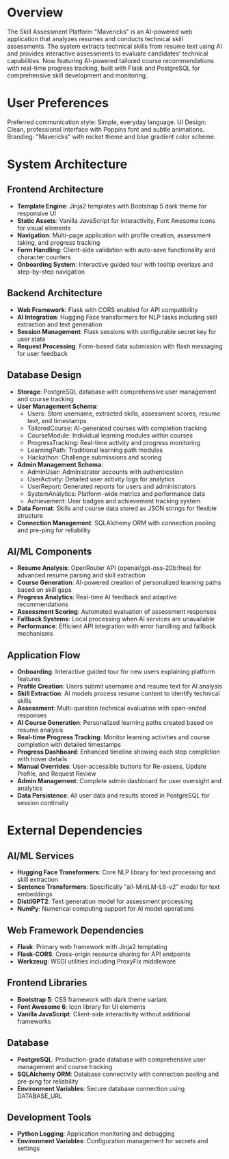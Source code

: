 # Overview

The Skill Assessment Platform "Mavericks" is an AI-powered web application that analyzes resumes and conducts technical skill assessments. The system extracts technical skills from resume text using AI and provides interactive assessments to evaluate candidates' technical capabilities. Now featuring AI-powered tailored course recommendations with real-time progress tracking, built with Flask and PostgreSQL for comprehensive skill development and monitoring.

# User Preferences

Preferred communication style: Simple, everyday language.
UI Design: Clean, professional interface with Poppins font and subtle animations.
Branding: "Mavericks" with rocket theme and blue gradient color scheme.

# System Architecture

## Frontend Architecture
- **Template Engine**: Jinja2 templates with Bootstrap 5 dark theme for responsive UI
- **Static Assets**: Vanilla JavaScript for interactivity, Font Awesome icons for visual elements
- **Navigation**: Multi-page application with profile creation, assessment taking, and progress tracking
- **Form Handling**: Client-side validation with auto-save functionality and character counters
- **Onboarding System**: Interactive guided tour with tooltip overlays and step-by-step navigation

## Backend Architecture
- **Web Framework**: Flask with CORS enabled for API compatibility
- **AI Integration**: Hugging Face transformers for NLP tasks including skill extraction and text generation
- **Session Management**: Flask sessions with configurable secret key for user state
- **Request Processing**: Form-based data submission with flash messaging for user feedback

## Database Design
- **Storage**: PostgreSQL database with comprehensive user management and course tracking
- **User Management Schema**: 
  - Users: Store username, extracted skills, assessment scores, resume text, and timestamps
  - TailoredCourse: AI-generated courses with completion tracking
  - CourseModule: Individual learning modules within courses
  - ProgressTracking: Real-time activity and progress monitoring
  - LearningPath: Traditional learning path modules
  - Hackathon: Challenge submissions and scoring
- **Admin Management Schema**:
  - AdminUser: Administrator accounts with authentication
  - UserActivity: Detailed user activity logs for analytics
  - UserReport: Generated reports for users and administrators
  - SystemAnalytics: Platform-wide metrics and performance data
  - Achievement: User badges and achievement tracking system
- **Data Format**: Skills and course data stored as JSON strings for flexible structure
- **Connection Management**: SQLAlchemy ORM with connection pooling and pre-ping for reliability

## AI/ML Components
- **Resume Analysis**: OpenRouter API (openai/gpt-oss-20b:free) for advanced resume parsing and skill extraction
- **Course Generation**: AI-powered creation of personalized learning paths based on skill gaps
- **Progress Analytics**: Real-time AI feedback and adaptive recommendations
- **Assessment Scoring**: Automated evaluation of assessment responses
- **Fallback Systems**: Local processing when AI services are unavailable
- **Performance**: Efficient API integration with error handling and fallback mechanisms

## Application Flow
- **Onboarding**: Interactive guided tour for new users explaining platform features
- **Profile Creation**: Users submit username and resume text for AI analysis
- **Skill Extraction**: AI models process resume content to identify technical skills
- **Assessment**: Multi-question technical evaluation with open-ended responses
- **AI Course Generation**: Personalized learning paths created based on resume analysis
- **Real-time Progress Tracking**: Monitor learning activities and course completion with detailed timestamps
- **Progress Dashboard**: Enhanced timeline showing each step completion with hover details
- **Manual Overrides**: User-accessible buttons for Re-assess, Update Profile, and Request Review
- **Admin Management**: Complete admin dashboard for user oversight and analytics
- **Data Persistence**: All user data and results stored in PostgreSQL for session continuity

# External Dependencies

## AI/ML Services
- **Hugging Face Transformers**: Core NLP library for text processing and skill extraction
- **Sentence Transformers**: Specifically "all-MiniLM-L6-v2" model for text embeddings
- **DistilGPT2**: Text generation model for assessment processing
- **NumPy**: Numerical computing support for AI model operations

## Web Framework Dependencies
- **Flask**: Primary web framework with Jinja2 templating
- **Flask-CORS**: Cross-origin resource sharing for API endpoints
- **Werkzeug**: WSGI utilities including ProxyFix middleware

## Frontend Libraries
- **Bootstrap 5**: CSS framework with dark theme variant
- **Font Awesome 6**: Icon library for UI elements
- **Vanilla JavaScript**: Client-side interactivity without additional frameworks

## Database
- **PostgreSQL**: Production-grade database with comprehensive user management and course tracking
- **SQLAlchemy ORM**: Database connectivity with connection pooling and pre-ping for reliability
- **Environment Variables**: Secure database connection using DATABASE_URL

## Development Tools
- **Python Logging**: Application monitoring and debugging
- **Environment Variables**: Configuration management for secrets and settings